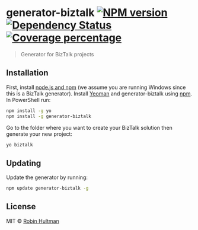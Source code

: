 # generator-biztalk [![NPM version][npm-image]][npm-url] [![Dependency Status][daviddm-image]][daviddm-url] [![Coverage percentage][coveralls-image]][coveralls-url]
> Generator for BizTalk projects

## Installation
First, install [node.js and npm](https://nodejs.org/en/download/current/) (we assume you are running Windows since this is a BizTalk generator).
Install [Yeoman](http://yeoman.io) and generator-biztalk using [npm](https://www.npmjs.com/). In PowerShell run:

```bash
npm install -g yo
npm install -g generator-biztalk
```

Go to the folder where you want to create your BizTalk solution then generate your new project:

```bash
yo biztalk
```

## Updating
Update the generator by running:

```bash
npm update generator-biztalk -g 
```

## License

MIT © [Robin Hultman]()


[npm-image]: https://badge.fury.io/js/generator-biztalk.svg
[npm-url]: https://npmjs.org/package/generator-biztalk
[travis-image]: https://travis-ci.org/robinhultman/generator-biztalk.svg?branch=master
[travis-url]: https://travis-ci.org/robinhultman/generator-biztalk
[daviddm-image]: https://david-dm.org/robinhultman/generator-biztalk.svg?theme=shields.io
[daviddm-url]: https://david-dm.org/robinhultman/generator-biztalk
[coveralls-image]: https://coveralls.io/repos/robinhultman/generator-biztalk/badge.svg
[coveralls-url]: https://coveralls.io/r/robinhultman/generator-biztalk
